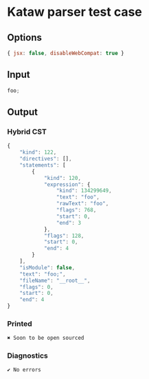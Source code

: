 # Kataw parser test case

## Options

`````js
{ jsx: false, disableWebCompat: true }
`````

## Input

`````js
foo;
`````

## Output

### Hybrid CST

```javascript
{
    "kind": 122,
    "directives": [],
    "statements": [
        {
            "kind": 120,
            "expression": {
                "kind": 134299649,
                "text": "foo",
                "rawText": "foo",
                "flags": 768,
                "start": 0,
                "end": 3
            },
            "flags": 128,
            "start": 0,
            "end": 4
        }
    ],
    "isModule": false,
    "text": "foo;",
    "fileName": "__root__",
    "flags": 0,
    "start": 0,
    "end": 4
}
```

### Printed

```javascript
✖ Soon to be open sourced
```

### Diagnostics

```javascript
✔ No errors
```

